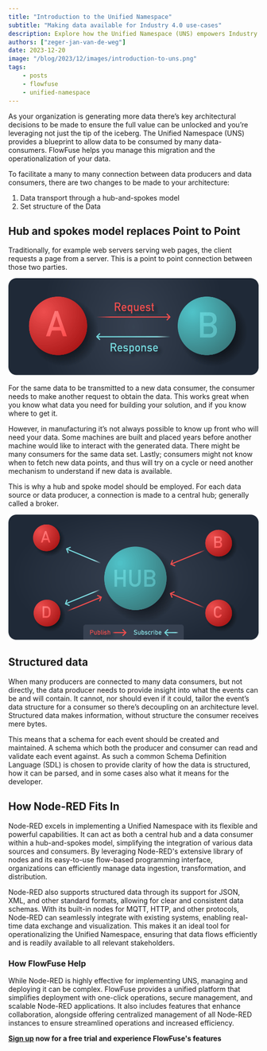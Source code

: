 ```yaml
---
title: "Introduction to the Unified Namespace"
subtitle: "Making data available for Industry 4.0 use-cases"
description: Explore how the Unified Namespace (UNS) empowers Industry 4.0 with seamless data exchange, maximizing organizational potential.
authors: ["zeger-jan-van-de-weg"]
date: 2023-12-20
image: "/blog/2023/12/images/introduction-to-uns.png"
tags:
    - posts
    - flowfuse
    - unified-namespace
---
```


As your organization is generating more data there’s key architectural
decisions to be made to ensure the full value can be unlocked and you’re
leveraging not just the tip of the iceberg. The Unified Namespace (UNS)
provides a blueprint to allow data to be consumed by many data-consumers.
FlowFuse helps you manage this migration and the operationalization of your
data.

<!--more-->

To facilitate a many to many connection between data producers and data consumers, there are two changes to be made to your architecture:
1. Data transport through a hub-and-spokes model
1. Set structure of the Data

## Hub and spokes model replaces Point to Point

Traditionally, for example web servers serving web pages, the client requests a
page from a server. This is a point to point connection between those two parties.

![Point to point graphic](./images/uns-point-to-point.png "Point to Point connection")

For the same data to be transmitted to a new data consumer, the consumer needs
to make another request to obtain the data. This works great when you know what
data you need for building your solution, and if you know where to get it.

However, in manufacturing it’s not always possible to know up front who will
need your data. Some machines are built and placed years before another machine
would like to interact with the generated data. There might be many consumers
for the same data set. Lastly; consumers might not know when to fetch new data
points, and thus will try on a cycle or need another mechanism to understand if
new data is available.

This is why a hub and spoke model should be employed. For each data source or
data producer, a connection is made to a central hub; generally called a broker.

![Hub and spoke graphic](./images/uns-hub.png "Unified Namespace Hub and Spokes communication")

## Structured data

When many producers are connected to many data consumers, but not directly,
the data producer needs to provide insight into what the events can be and will
contain. It cannot, nor should even if it could, tailor the event’s data structure
for a consumer so there’s decoupling on an architecture level. Structured data
makes information, without structure the consumer receives mere bytes.

This means that a schema for each event should be created and maintained. A
schema which both the producer and consumer can read and validate each event
against. As such a common Schema Definition Language (SDL) is chosen to provide
clarity of how the data is structured, how it can be parsed, and in some cases
also what it means for the developer.

## How Node-RED Fits In

Node-RED excels in implementing a Unified Namespace with its flexible and powerful capabilities. It can act as both a central hub and a data consumer within a hub-and-spokes model, simplifying the integration of various data sources and consumers. By leveraging Node-RED's extensive library of nodes and its easy-to-use flow-based programming interface, organizations can efficiently manage data ingestion, transformation, and distribution.

Node-RED also supports structured data through its support for JSON, XML, and other standard formats, allowing for clear and consistent data schemas. With its built-in nodes for MQTT, HTTP, and other protocols, Node-RED can seamlessly integrate with existing systems, enabling real-time data exchange and visualization. This makes it an ideal tool for operationalizing the Unified Namespace, ensuring that data flows efficiently and is readily available to all relevant stakeholders.

### How FlowFuse Help

While Node-RED is highly effective for implementing UNS, managing and deploying it can be complex. FlowFuse provides a unified platform that simplifies deployment with one-click operations, secure management, and scalable Node-RED applications. It also includes features that enhance collaboration, alongside offering centralized management of all Node-RED instances to ensure streamlined operations and increased efficiency.

**[Sign up](https://app.flowfuse.com/account/create/) now for a free trial and experience FlowFuse's features**